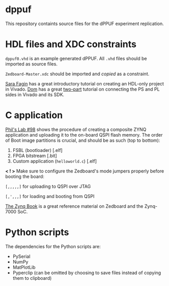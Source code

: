 # dppuf
This repository containts source files for the dPPUF experiment replication.

# HDL files and XDC constraints

`dppuf0.vhd` is an example generated dPPUF. All `.vhd` files should be imported as source files.

`Zedboard-Master.xdc` should be imported and *copied* as a constraint.

[Sara Fagin](https://youtu.be/aPDT0sPr4jE) has a great introductory tutorial on creating an HDL-only project in Vivado. [Dom](https://youtu.be/_odNhKOZjEo) has a great [two-part](https://youtu.be/AOy5l36DroY) tutorial on connecting the PS and PL sides in Vivado and its SDK.

# C application
[Phil's Lab #98](https://youtu.be/cmS0J4ZFhv4) shows the procedure of creating a composite ZYNQ application and uploading it to the on-board QSPI flash memory. The order of Boot image partitions is crucial, and should be as such (top to bottom):

1. FSBL (bootloader) [.elf]
2. FPGA bitstream [.bit]
3. Custom application (`helloworld.c`) [.elf]

**< ! >** Make sure to configure the Zedboard's mode jumpers properly before booting the board:

`[,,,,,]` for uploading to QSPI over JTAG

`[,',,,]` for loading and booting from QSPI

[The Zynq Book](http://www.zynqbook.com/) is a great reference material on Zedboard and the Zynq-7000 SoC. 

# Python scripts

The dependencies for the Python scripts are:

- PySerial
- NumPy
- MatPlotLib
- Pyperclip (can be omitted by choosing to save files instead of copying them to clipboard)